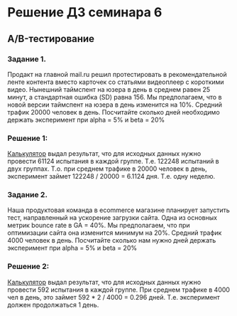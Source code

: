 ﻿# Решение ДЗ семинара 6
## A/B-тестирование

### Задание 1.
Продакт на главной mail.ru решил протестировать в рекомендательной ленте контента
вместо карточек со статьями видеоплеер с короткими видео. Нынешний таймспент
на юзера в день в среднем равен 25 минут, а стандартная ошибка (SD) равна 156.
Мы предполагаем, что в новой версии таймспент на юзера в день изменится на 10%.
Средний трафик 20000 человек в день. Посчитайте сколько дней необходимо держать
эксперимент при alpha = 5% и beta = 20%

### Решение 1:
[Калькулятор](https://statulator.com/SampleSize/ss2M.html) выдал результат, что для исходных данных нужно
провести 61124 испытания в каждой группе. Т.е. 122248 испытаний в двух группах.
Т.о. при среднем трафике в 20000 человек в день, эксперимент займет 122248 / 20000 = 6.1124 дня.
Т.е. одну неделю.

### Задание 2.
Наша продуктовая команда в ecommerce магазине планирует запустить тест, направленный на ускорение
загрузки сайта. Одна из основных метрик bounce rate в GA = 40%. Мы предполагаем, что при оптимизации
сайта она изменится минимум на 20%. Средний трафик 4000 человек в день.
Посчитайте сколько нам нужно дней держать эксперимент при alpha = 5% и beta = 20%

### Решение 2:
[Калькулятор](https://www.evanmiller.org/ab-testing/sample-size.html) выдал результат, что для исходных данных нужно провести
592 испытания в каждой группе. При среднем трафике в 4000 чел в день, это займет 592 * 2 / 4000 = 0.296 дней.
Т.е. эксперимент должен продолжаться 1 день.
